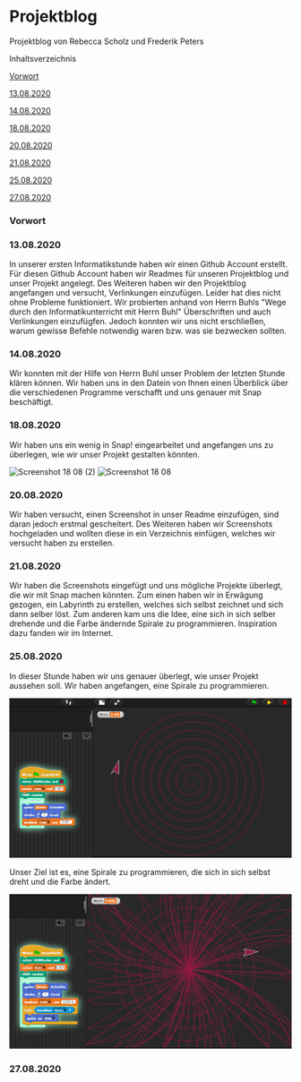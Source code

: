 # Projektblog

Projektblog von Rebecca Scholz und Frederik Peters

 Inhaltsverzeichnis
 
[Vorwort](#einf)

[13.08.2020](#einf)

[14.08.2020](#einf)

[18.08.2020](#einf)

[20.08.2020](#einf)

[21.08.2020](#einf)

[25.08.2020](#einf)

[27.08.2020](#einf)

### Vorwort<a name="einf"></a> 



### <a name="einf"></a> 13.08.2020

In unserer ersten Informatikstunde haben wir einen Github Account erstellt. Für diesen Github Account haben wir Readmes für unseren Projektblog und unser Projekt angelegt. Des Weiteren haben wir den Projektblog angefangen und versucht, Verlinkungen einzufügen. Leider hat dies nicht ohne Probleme funktioniert. Wir probierten anhand von Herrn Buhls "Wege durch den Informatikunterricht mit Herrn Buhl" Überschriften und auch Verlinkungen einzufügfen. Jedoch konnten wir uns nicht erschließen, warum gewisse Befehle notwendig waren bzw. was sie bezwecken sollten.

### <a name="einf"></a> 14.08.2020

Wir konnten mit der Hilfe von Herrn Buhl unser Problem der letzten Stunde klären können. Wir haben uns in den Datein von Ihnen einen Überblick über die verschiedenen Programme verschafft und uns genauer mit Snap beschäftigt.

### <a name="einf"></a> 18.08.2020

Wir haben uns ein wenig in Snap! eingearbeitet und angefangen uns zu überlegen, wie wir unser Projekt gestalten könnten.

 ![Screenshot 18 08 (2)](https://user-images.githubusercontent.com/69623451/90876842-7a584100-e3a3-11ea-8808-3bcb88cd5bcc.PNG "Versuch 1")
 ![Screenshot 18 08](https://user-images.githubusercontent.com/69623451/90877059-c2776380-e3a3-11ea-99c3-af1ae1c9d894.PNG)

 
 ### <a name="einf"></a> 20.08.2020
Wir haben versucht, einen Screenshot in unser Readme einzufügen, sind daran jedoch erstmal gescheitert. Des Weiteren haben wir Screenshots hochgeladen und wollten diese in ein Verzeichnis einfügen, welches wir versucht haben zu erstellen.

### <a name="einf"></a> 21.08.2020
Wir haben die Screenshots eingefügt und uns mögliche Projekte überlegt, die wir mit Snap machen könnten. Zum einen haben wir in Erwägung gezogen, ein Labyrinth zu erstellen, welches sich selbst zeichnet und sich dann selber löst. Zum anderen kam uns die Idee, eine sich in sich selber drehende und die Farbe ändernde Spirale zu programmieren. Inspiration dazu fanden wir im Internet.

### <a name="einf"></a> 25.08.2020

In dieser Stunde haben wir uns genauer überlegt, wie unser Projekt aussehen soll. Wir haben angefangen, eine Spirale zu programmieren.

![Spirale 25.08.2020](https://github.com/Frebecca/Projektblog/blob/master/Spirale%2025.08.2020.PNG "1.Versuch Spirale")

Unser Ziel ist es, eine Spirale zu programmieren, die sich in sich selbst dreht und die Farbe ändert. 

![Fehlversuch Spirale](https://github.com/Frebecca/Projektblog/blob/master/Fehlversuch%20Spirale.PNG "Fehlversuch")

### <a name="einf"></a> 27.08.2020
